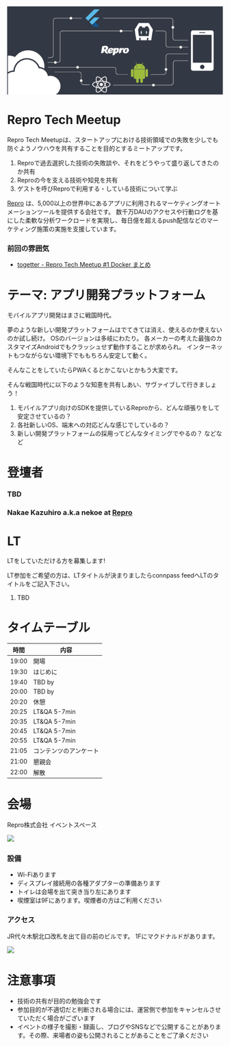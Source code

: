 ![](/meetups/2/images/repro-tech-meetup-banner.png)

# Repro Tech Meetup

Repro Tech Meetupは、スタートアップにおける技術領域での失敗を少しでも防ぐようノウハウを共有することを目的とするミートアップです。

1. Reproで過去選択した技術の失敗談や、それをどうやって盛り返してきたのか共有
1. Reproの今を支える技術や知見を共有
1. ゲストを呼びReproで利用する・している技術について学ぶ

[Repro](https://repro.io) は、5,000以上の世界中にあるアプリに利用されるマーケティングオートメーションツールを提供する会社です。
数千万DAUのアクセスや行動ログを基にした柔軟な分析ワークロードを実現し、毎日億を超えるpush配信などのマーケティング施策の実施を支援しています。

### 前回の雰囲気

- [togetter - Repro Tech Meetup #1 Docker まとめ](https://togetter.com/li/1251270)

# テーマ: アプリ開発プラットフォーム

モバイルアプリ開発はまさに戦国時代。

夢のような新しい開発プラットフォームはでてきては消え、使えるのか使えないのか試し続け。
OSのバージョンは多岐にわたり。
各メーカーの考えた最強のカスタマイズAndroidでもクラッシュせず動作することが求められ。
インターネットもつながらない環境下でももちろん安定して動く。

そんなことをしていたらPWAくるとかこないとかもう大変です。

そんな戦国時代に以下のような知恵を共有しあい、サヴァイブして行きましょう！

1. モバイルアプリ向けのSDKを提供しているReproから、どんな頑張りをして安定させているの？
1. 各社新しいOS、端末への対応どんな感じでしているの？
1. 新しい開発プラットフォームの採用ってどんなタイミングでやるの？
などなど

# 登壇者

### TBD

### Nakae Kazuhiro a.k.a nekoe at [Repro](https://repro.io)

# LT

LTをしていただける方を募集します!

LT参加をご希望の方は、LTタイトルが決まりましたらconnpass feedへLTのタイトルをご記入下さい。

1. TBD

# タイムテーブル

時間  | 内容
---   | ---
19:00 | 開場
19:30 | はじめに
19:40 | TBD by
20:00 | TBD by
20:20 | 休憩
20:25 | LT&QA 5-7min
20:35 | LT&QA 5-7min
20:45 | LT&QA 5-7min
20:55 | LT&QA 5-7min
21:05 | コンテンツのアンケート
21:00 | 懇親会
22:00 | 解散

# 会場

Repro株式会社 イベントスペース

![](https://github.com/reproio/repro-tech-meetup/blob/master/assets/images/repro-event-space.png?raw=true)

### 設備

- Wi-Fiあります
- ディスプレイ接続用の各種アダプターの準備あります
- トイレは会場を出て突き当り左にあります
- 喫煙室は9Fにあります。喫煙者の方はご利用ください

### アクセス

JR代々木駅北口改札を出て目の前のビルです。
1Fにマクドナルドがあります。

![](https://github.com/reproio/repro-tech-meetup/blob/master/assets/images/repro-access-1.png?raw=true)

# 注意事項

- 技術の共有が目的の勉強会です
- 参加目的が不適切だと判断される場合には、運営側で参加をキャンセルさせていただく場合がございます
- イベントの様子を撮影・録画し、ブログやSNSなどで公開することがあります。その際、来場者の姿も公開されることがあることをご了承ください
